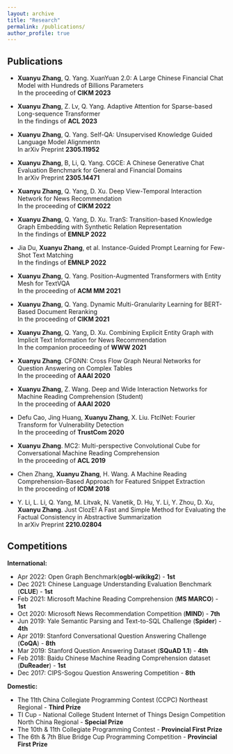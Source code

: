 ```yaml
---
layout: archive
title: "Research"
permalink: /publications/
author_profile: true
---
```

<!--
{% if author.googlescholar %}
  You can also find my articles on <u><a href="{{author.googlescholar}}">my Google Scholar profile</a>.</u>
{% endif %}

{% include base_path %}

{% for post in site.publications reversed %}
  {% include archive-single.html %}
{% endfor %}
-->

Publications
------

- **Xuanyu Zhang**, Q. Yang. XuanYuan 2.0: A Large Chinese Financial Chat Model with Hundreds of Billions Parameters<br/>
In the proceeding of **CIKM 2023**

- **Xuanyu Zhang**, Z. Lv, Q. Yang. Adaptive Attention for Sparse-based Long-sequence Transformer<br/>
In the findings of **ACL 2023**

- **Xuanyu Zhang**, Q. Yang. Self-QA: Unsupervised Knowledge Guided Language Model Alignmentn<br/>
In arXiv Preprint **2305.11952**

- **Xuanyu Zhang**, B, Li, Q. Yang. CGCE: A Chinese Generative Chat Evaluation Benchmark for General and Financial Domains<br/>
In arXiv Preprint **2305.14471**

- **Xuanyu Zhang**, Q. Yang, D. Xu. Deep View-Temporal Interaction Network for News Recommendation<br/>
In the proceeding of **CIKM 2022**

- **Xuanyu Zhang**, Q. Yang, D. Xu. TranS: Transition-based Knowledge Graph Embedding with Synthetic Relation Representation<br/>
In the findings of **EMNLP 2022**

- Jia Du, **Xuanyu Zhang**, et al. Instance-Guided Prompt Learning for Few-Shot Text Matching<br/>
In the findings of **EMNLP 2022**

- **Xuanyu Zhang**, Q. Yang. Position-Augmented Transformers with Entity Mesh for TextVQA<br/>
In the proceeding of **ACM MM 2021**

- **Xuanyu Zhang**, Q. Yang. Dynamic Multi-Granularity Learning for BERT-Based Document Reranking<br/>
In the proceeding of **CIKM 2021**

- **Xuanyu Zhang**, Q. Yang, D. Xu. Combining Explicit Entity Graph with Implicit Text Information for News Recommendation<br/>
In the companion proceeding of **WWW 2021**

- **Xuanyu Zhang**. CFGNN: Cross Flow Graph Neural Networks for Question Answering on Complex Tables<br/>
In the proceeding of **AAAI 2020**

- **Xuanyu Zhang**, Z. Wang. Deep and Wide Interaction Networks for Machine Reading Comprehension (Student)<br/>
In the proceeding of **AAAI 2020**

- Defu Cao, Jing Huang, **Xuanyu Zhang**, X. Liu. FtclNet: Fourier Transform for Vulnerability Detection<br/>
In the proceeding of **TrustCom 2020**

- **Xuanyu Zhang**. MC2: Multi-perspective Convolutional Cube for Conversational Machine Reading Comprehension<br/>
In the proceeding of **ACL 2019** 

- Chen Zhang, **Xuanyu Zhang**, H. Wang. A Machine Reading Comprehension-Based Approach for Featured Snippet Extraction<br/>
In the proceeding of **ICDM 2018**

- Y. Li, L. Li, Q. Yang, M. Litvak, N. Vanetik, D. Hu, Y. Li, Y. Zhou, D. Xu, **Xuanyu Zhang**. Just ClozE! A Fast and Simple Method for Evaluating the Factual Consistency in Abstractive Summarization<br/>
In arXiv Preprint **2210.02804**

Competitions
------
**International:**
- Apr 2022: Open Graph Benchmark(**ogbl-wikikg2**) \- **1st**
- Dec 2021: Chinese Language Understanding Evaluation Benchmark (**CLUE**) \- **1st**
- Feb 2021: Microsoft Machine Reading Comprehension (**MS MARCO**) \- **1st**
- Oct 2020: Microsoft News Recommendation Competition (**MIND**) \- **7th**
- Jun 2019: Yale Semantic Parsing and Text-to-SQL Challenge (**Spider**) \- **4th**
- Apr 2019: Stanford Conversational Question Answering Challenge (**CoQA**) \- **8th** 
- Mar 2019: Stanford Question Answering Dataset (**SQuAD 1.1**) \- **4th**
- Feb 2018: Baidu Chinese Machine Reading Comprehension dataset (**DuReader**) \- **1st** 
- Dec 2017: CIPS-Sogou Question Answering Competition \- **8th**

**Domestic:**
- The 11th China Collegiate Programming Contest (CCPC) Northeast Regional \- **Third Prize**
- TI Cup - National College Student Internet of Things Design Competition North China Regional - **Special Prize**
- The 10th & 11th Collegiate Programming Contest \- **Provincial First Prize**
- The 6th & 7th Blue Bridge Cup Programming Competition \- **Provincial First Prize**
